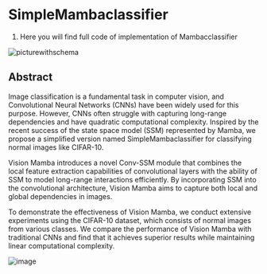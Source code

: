 # SimpleMambaclassifier

1. Here you will find full code of implementation of Mambacclassifier

![picturewithschema](https://github.com/teRarity/Mambacclassifier/assets/123636828/2febd6d8-f072-424a-94b3-7750918ccf6e)

## Abstract

Image classification is a fundamental task in computer vision, and Convolutional Neural Networks (CNNs) have been widely used for this purpose. However, CNNs often struggle with capturing long-range dependencies and have quadratic computational complexity. Inspired by the recent success of the state space model (SSM) represented by Mamba, we propose a simplified version named SimpleMambaclassifier for classifying normal images like CIFAR-10.

Vision Mamba introduces a novel Conv-SSM module that combines the local feature extraction capabilities of convolutional layers with the ability of SSM to model long-range interactions efficiently. By incorporating SSM into the convolutional architecture, Vision Mamba aims to capture both local and global dependencies in images.

To demonstrate the effectiveness of Vision Mamba, we conduct extensive experiments using the CIFAR-10 dataset, which consists of normal images from various classes. We compare the performance of Vision Mamba with traditional CNNs and find that it achieves superior results while maintaining linear computational complexity.

![image](https://github.com/teRarity/Mambacclassifier/assets/123636828/170deee5-e144-47d3-b49d-3c5c5c3e8015)

